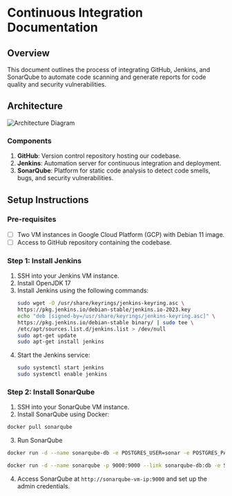 # Continuous Integration Documentation

## Overview

This document outlines the process of integrating GitHub, Jenkins, and SonarQube to automate code scanning and generate reports for code quality and security vulnerabilities.

## Architecture

![Architecture Diagram](link-to-your-diagram)

### Components

1. **GitHub**: Version control repository hosting our codebase.
2. **Jenkins**: Automation server for continuous integration and deployment.
3. **SonarQube**: Platform for static code analysis to detect code smells, bugs, and security vulnerabilities.

## Setup Instructions

### Pre-requisites

- [ ] Two VM instances in Google Cloud Platform (GCP) with Debian 11 image.
- [ ] Access to GitHub repository containing the codebase.

### Step 1: Install Jenkins

1. SSH into your Jenkins VM instance.
2. Install OpenJDK 17
3. Install Jenkins using the following commands:
   ```bash
   sudo wget -O /usr/share/keyrings/jenkins-keyring.asc \
   https://pkg.jenkins.io/debian-stable/jenkins.io-2023.key
   echo "deb [signed-by=/usr/share/keyrings/jenkins-keyring.asc]" \
   https://pkg.jenkins.io/debian-stable binary/ | sudo tee \
   /etc/apt/sources.list.d/jenkins.list > /dev/null
   sudo apt-get update
   sudo apt-get install jenkins

4. Start the Jenkins service:
   ```bash
   sudo systemctl start jenkins
   sudo systemctl enable jenkins

### Step 2: Install SonarQube
1.  SSH into your SonarQube VM instance.
2.  Install SonarQube using Docker:
   ```bash
docker pull sonarqube
```
3.  Run SonarQube
```bash
docker run -d --name sonarqube-db -e POSTGRES_USER=sonar -e POSTGRES_PASSWORD=sonar -e POSTGRES_DB=sonarqube postgres:alpine
```


```bash
docker run -d --name sonarqube -p 9000:9000 --link sonarqube-db:db -e SONAR_JDBC_URL=jdbc:postgresql://db:5432/sonarqube -e SONAR_JDBC_USERNAME=sonar -e SONAR_JDBC_PASSWORD=sonar sonarqube
```
4. Access SonarQube at `http://sonarqube-vm-ip:9000` and set up the admin credentials.

   

